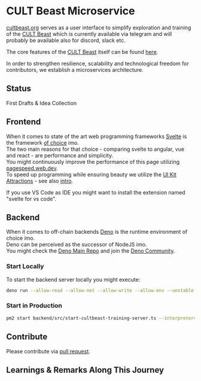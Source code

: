 # CULT Beast Microservice

[cultbeast.org](https://cultbeast.org) serves as a user interface to simplify exploration and training of the [CULT Beast](https://t.me/cultmagazine_bot) which is currently available via telegram and will probably be available also for discord, slack etc.

The core features of the [CULT Beast](https://t.me/cultmagazine_bot) itself can be found [here](https://github.com/cultfamily-on-github/decentralized-open-source-ai-supporting-the-cultdao).


In order to strengthen resilience, scalability and technological freedom for contributors, we establish a microservices architecture. 

## Status
First Drafts & Idea Collection

## Frontend
When it comes to state of the art web programming frameworks [Svelte](https://svelte.dev) is the framework [of choice](https://www.youtube.com/watch?v=rv3Yq-B8qp4) imo.    
The two main reasons for that choice - comparing svelte to angular, vue and react - are performance and simplicity.   
You might continuously improve the performance of this page utilizing [pagespeed.web.dev](https://pagespeed.web.dev/).   
To speed up programming while ensuring beauty we utilize the [UI Kit Attractions](https://illright.github.io/attractions/?ref=madewithsvelte.com) - see also [intro](https://www.youtube.com/watch?v=RkD88ARvucM&t=492s).

If you use VS Code as IDE you might want to install the extension named "svelte for vs code".  

## Backend
When it comes to off-chain backends [Deno](https://deno.land) is the runtime environment of choice imo.    
Deno can be perceived as the successor of NodeJS imo.  
You might check the [Deno Main Repo](https://github.com/denoland/deno) and join the [Deno Community](https://discord.com/invite/deno).

### Start Locally
To start the backend server locally you might execute:  

```sh
deno run --allow-read --allow-net --allow-write --allow-env --unstable backend/src/start-cultbeast-training-server.ts 8045
```

### Start in Production
```sh
pm2 start backend/src/start-cultbeast-training-server.ts --interpreter="deno" --interpreter-args="run --allow-read --allow-write --allow-env --allow-net --unstable" -- 443
```


## Contribute
Please contribute via [pull request](https://www.youtube.com/watch?v=8lGpZkjnkt4). 

## Learnings & Remarks Along This Journey


